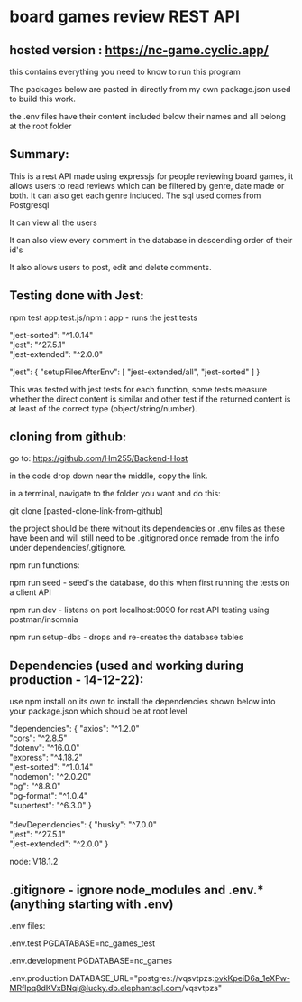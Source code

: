 # board games review REST API

## hosted version : https://nc-game.cyclic.app/

this contains everything you need to know to run this program

The packages below are pasted in directly from my own package.json used to build this work.

the .env files have their content included below their names and all belong at the root folder

## Summary:

This is a rest API made using expressjs for people reviewing board games, it allows users to read reviews which can be filtered by genre, date made or both. It can also get each genre included. The sql used comes from Postgresql

It can view all the users 

It can also view every comment in the database in descending order of their id's 

It also allows users to post, edit and delete comments.

## Testing done with Jest:

npm test app.test.js/npm t app - runs the jest tests

"jest-sorted": "^1.0.14"
<br>
"jest": "^27.5.1"
<br>
"jest-extended": "^2.0.0"

"jest": {
    "setupFilesAfterEnv": [
      "jest-extended/all",
      "jest-sorted"
    ]
  }

This was tested with jest tests for each function, some tests measure whether the direct content is similar and other test if the returned content is at least of the correct type (object/string/number).

## cloning from github:

go to: https://github.com/Hm255/Backend-Host

in the code drop down near the middle, copy the link.

in a terminal, navigate to the folder you want and do this:

git clone [pasted-clone-link-from-github]

the project should be there without its dependencies or .env files as these have been and will still need to be .gitignored once remade from the info under dependencies/.gitignore.


npm run functions:

npm run seed - seed's the database, do this when first running the tests on a client API 

npm run dev - listens on port localhost:9090 for rest API testing using postman/insomnia

npm run setup-dbs - drops and re-creates the database tables


## Dependencies (used and working during production - 14-12-22):

use npm install on its own to install the dependencies shown below into your package.json which should be at root level


"dependencies": {
    "axios": "^1.2.0"
    <br>
    "cors": "^2.8.5"
    <br>
    "dotenv": "^16.0.0"
    <br>
    "express": "^4.18.2"
    <br>
    "jest-sorted": "^1.0.14"
    <br>
    "nodemon": "^2.0.20"
    <br>
    "pg": "^8.8.0"
    <br>
    "pg-format": "^1.0.4"
    <br>
    "supertest": "^6.3.0"
  }
  <br>
  <br>
  "devDependencies": {
    "husky": "^7.0.0"
    <br>
    "jest": "^27.5.1"
    <br>
    "jest-extended": "^2.0.0"
  }

node: V18.1.2

## .gitignore - ignore node_modules and .env.* (anything starting with .env)

  .env files:
  
  .env.test
  PGDATABASE=nc_games_test

  .env.development
  PGDATABASE=nc_games

  .env.production
  DATABASE_URL="postgres://vqsvtpzs:ovkKpeiD6a_1eXPw-MRflpq8dKVxBNqi@lucky.db.elephantsql.com/vqsvtpzs"